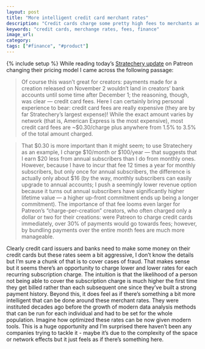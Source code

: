 ```yaml
---
layout: post
title: "More intelligent credit card merchant rates"
description: "Credit cards charge some pretty high fees to merchants and it seems there's an opportunity to make these much more variable and intelligent."
keywords: "credit cards, merchange rates, fees, finance"
image_url:
category:
tags: ["#finance", "#product"]
---
```

{% include setup %}
While reading today’s [Stratechery update](https://stratechery.com/2017/patreon-reverses-itself-the-patreon-backstory-and-the-reality-of-fees-patreons-mistake/) on Patreon changing their pricing model I came across the following passage:

> Of course this wasn’t great for creators: payments made for a creation released on November 2 wouldn’t land in creators’ bank accounts until some time after December 1; the reasoning, though, was clear — credit card fees. Here I can certainly bring personal experience to bear: credit card fees are really expensive (they are by far Stratechery’s largest expense)! While the exact amount varies by network (that is, American Express is the most expensive), most credit card fees are ~$0.30/charge plus anywhere from 1.5% to 3.5% of the total amount charged.

> That $0.30 is more important than it might seem; to use Stratechery as an example, I charge $10/month or $100/year — that suggests that I earn $20 less from annual subscribers than I do from monthly ones. However, because I have to incur that fee 12 times a year for monthly subscribers, but only once for annual subscribers, the difference is actually only about $16 (by the way, monthly subscribers can easily upgrade to annual accounts; I push a seemingly lower revenue option because it turns out annual subscribers have significantly higher lifetime value — a higher up-front commitment ends up being a longer commitment). The importance of that fee looms even larger for Patreon’s “charge-per-creation” creators, who often charged only a dollar or two for their creations: were Patreon to charge credit cards immediately, over 30% of payments would go towards fees; however, by bundling payments over the entire month fees are much more manageable.

Clearly credit card issuers and banks need to make some money on their credit cards but these rates seem a bit aggressive, I don’t know the details but I’m sure a chunk of that is to cover cases of fraud. That makes sense but it seems there’s an opportunity to charge lower and lower rates for each recurring subscription charge. The intuition is that the likelihood of a person not being able to cover the subscription charge is much higher the first time they get billed rather than each subsequent one since they’ve built a strong payment history. Beyond this, it does feel as if there’s something a bit more intelligent that can be done around these merchant rates. They were instituted decades ago before the growth of modern data analysis methods that can be run for each individual and had to be set for the whole population. Imagine how optimized these rates can be now given modern tools. This is a huge opportunity and I’m surprised there haven’t been any companies trying to tackle it - maybe it’s due to the complexity of the space or network effects but it just feels as if there’s something here.
